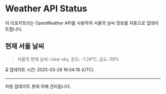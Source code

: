 
# Weather API Status

이 리포지토리는 OpenWeather API를 사용하여 서울의 날씨 정보를 자동으로 업데이트합니다.

## 현재 서울 날씨
> 서울의 현재 날씨: clear sky, 온도: -1.24°C, 습도: 59%

⏳ 업데이트 시간: 2025-03-28 16:54:16 (UTC)

---
자동 업데이트 봇에 의해 관리됩니다.
